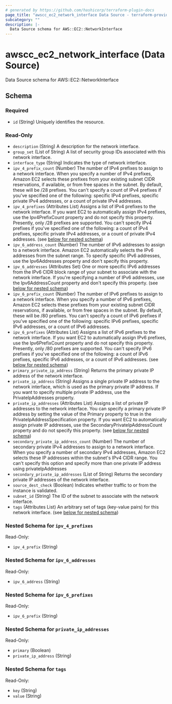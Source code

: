 ```yaml
---
# generated by https://github.com/hashicorp/terraform-plugin-docs
page_title: "awscc_ec2_network_interface Data Source - terraform-provider-awscc"
subcategory: ""
description: |-
  Data Source schema for AWS::EC2::NetworkInterface
---
```


# awscc_ec2_network_interface (Data Source)

Data Source schema for AWS::EC2::NetworkInterface



<!-- schema generated by tfplugindocs -->
## Schema

### Required

- `id` (String) Uniquely identifies the resource.

### Read-Only

- `description` (String) A description for the network interface.
- `group_set` (List of String) A list of security group IDs associated with this network interface.
- `interface_type` (String) Indicates the type of network interface.
- `ipv_4_prefix_count` (Number) The number of IPv4 prefixes to assign to a network interface. When you specify a number of IPv4 prefixes, Amazon EC2 selects these prefixes from your existing subnet CIDR reservations, if available, or from free spaces in the subnet. By default, these will be /28 prefixes. You can't specify a count of IPv4 prefixes if you've specified one of the following: specific IPv4 prefixes, specific private IPv4 addresses, or a count of private IPv4 addresses.
- `ipv_4_prefixes` (Attributes List) Assigns a list of IPv4 prefixes to the network interface. If you want EC2 to automatically assign IPv4 prefixes, use the Ipv4PrefixCount property and do not specify this property. Presently, only /28 prefixes are supported. You can't specify IPv4 prefixes if you've specified one of the following: a count of IPv4 prefixes, specific private IPv4 addresses, or a count of private IPv4 addresses. (see [below for nested schema](#nestedatt--ipv_4_prefixes))
- `ipv_6_address_count` (Number) The number of IPv6 addresses to assign to a network interface. Amazon EC2 automatically selects the IPv6 addresses from the subnet range. To specify specific IPv6 addresses, use the Ipv6Addresses property and don't specify this property.
- `ipv_6_addresses` (Attributes Set) One or more specific IPv6 addresses from the IPv6 CIDR block range of your subnet to associate with the network interface. If you're specifying a number of IPv6 addresses, use the Ipv6AddressCount property and don't specify this property. (see [below for nested schema](#nestedatt--ipv_6_addresses))
- `ipv_6_prefix_count` (Number) The number of IPv6 prefixes to assign to a network interface. When you specify a number of IPv6 prefixes, Amazon EC2 selects these prefixes from your existing subnet CIDR reservations, if available, or from free spaces in the subnet. By default, these will be /80 prefixes. You can't specify a count of IPv6 prefixes if you've specified one of the following: specific IPv6 prefixes, specific IPv6 addresses, or a count of IPv6 addresses.
- `ipv_6_prefixes` (Attributes List) Assigns a list of IPv6 prefixes to the network interface. If you want EC2 to automatically assign IPv6 prefixes, use the Ipv6PrefixCount property and do not specify this property. Presently, only /80 prefixes are supported. You can't specify IPv6 prefixes if you've specified one of the following: a count of IPv6 prefixes, specific IPv6 addresses, or a count of IPv6 addresses. (see [below for nested schema](#nestedatt--ipv_6_prefixes))
- `primary_private_ip_address` (String) Returns the primary private IP address of the network interface.
- `private_ip_address` (String) Assigns a single private IP address to the network interface, which is used as the primary private IP address. If you want to specify multiple private IP address, use the PrivateIpAddresses property.
- `private_ip_addresses` (Attributes List) Assigns a list of private IP addresses to the network interface. You can specify a primary private IP address by setting the value of the Primary property to true in the PrivateIpAddressSpecification property. If you want EC2 to automatically assign private IP addresses, use the SecondaryPrivateIpAddressCount property and do not specify this property. (see [below for nested schema](#nestedatt--private_ip_addresses))
- `secondary_private_ip_address_count` (Number) The number of secondary private IPv4 addresses to assign to a network interface. When you specify a number of secondary IPv4 addresses, Amazon EC2 selects these IP addresses within the subnet's IPv4 CIDR range. You can't specify this option and specify more than one private IP address using privateIpAddresses
- `secondary_private_ip_addresses` (List of String) Returns the secondary private IP addresses of the network interface.
- `source_dest_check` (Boolean) Indicates whether traffic to or from the instance is validated.
- `subnet_id` (String) The ID of the subnet to associate with the network interface.
- `tags` (Attributes List) An arbitrary set of tags (key-value pairs) for this network interface. (see [below for nested schema](#nestedatt--tags))

<a id="nestedatt--ipv_4_prefixes"></a>
### Nested Schema for `ipv_4_prefixes`

Read-Only:

- `ipv_4_prefix` (String)


<a id="nestedatt--ipv_6_addresses"></a>
### Nested Schema for `ipv_6_addresses`

Read-Only:

- `ipv_6_address` (String)


<a id="nestedatt--ipv_6_prefixes"></a>
### Nested Schema for `ipv_6_prefixes`

Read-Only:

- `ipv_6_prefix` (String)


<a id="nestedatt--private_ip_addresses"></a>
### Nested Schema for `private_ip_addresses`

Read-Only:

- `primary` (Boolean)
- `private_ip_address` (String)


<a id="nestedatt--tags"></a>
### Nested Schema for `tags`

Read-Only:

- `key` (String)
- `value` (String)


